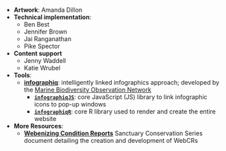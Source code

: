 
- **Artwork**: Amanda Dillon
- **Technical implementation**: 
  * Ben Best
  * Jennifer Brown
  * Jai Ranganathan
  * Pike Spector
- **Content support**
  * Jenny Waddell
  * Katie Wrubel 
- **Tools**: 
  * [**infographiq**](https://marinebon.org/infographiq): intelligently linked infographics approach; developed by the [Marine Biodiversity Observation Network](https://marinebon.org)
    * [**`infographiqJS`**](https://marinebon.org/infographiqJS/): core JavaScript (JS) library to link infographic icons to pop-up windows 
    * [**`infographiqR`**](https://marinebon.org/infographiqR/): core R library used to render and create the entire website
- **More Resources**:
    * [**Webenizing Condition Reports**](https://sanctuaries.noaa.gov/science/conservation/webenizing-condition-reports.html) Sanctuary Conservation Series document detailing the creation and development of WebCRs
